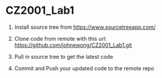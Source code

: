 # CZ2001_Lab1

1. Install source tree from https://www.sourcetreeapp.com/

2. Clone code from remote with this url: https://github.com/johnewong/CZ2001_Lab1.git

3. Pull in source tree to get the latest code

4. Commit and Push your updated code to the remote repo